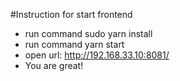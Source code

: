 #Instruction for start frontend
- run command sudo yarn install
- run command yarn start
- open url: http://192.168.33.10:8081/
- You are great!
